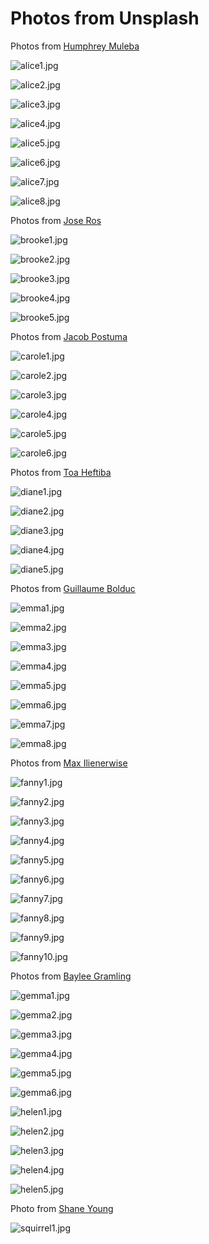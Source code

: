 # Photos from Unsplash

Photos from [Humphrey Muleba](https://unsplash.com/@good_citizen)

![alice1.jpg](alice1.jpg)

![alice2.jpg](alice2.jpg)

![alice3.jpg](alice3.jpg)

![alice4.jpg](alice4.jpg)

![alice5.jpg](alice5.jpg)

![alice6.jpg](alice6.jpg)

![alice7.jpg](alice7.jpg)

![alice8.jpg](alice8.jpg)

Photos from [Jose Ros](https://unsplash.com/@joseros97)

![brooke1.jpg](brooke1.jpg)

![brooke2.jpg](brooke2.jpg)

![brooke3.jpg](brooke3.jpg)

![brooke4.jpg](brooke4.jpg)

![brooke5.jpg](brooke5.jpg)

Photos from [Jacob Postuma](https://unsplash.com/@jp_photography)

![carole1.jpg](carole1.jpg)

![carole2.jpg](carole2.jpg)

![carole3.jpg](carole3.jpg)

![carole4.jpg](carole4.jpg)

![carole5.jpg](carole5.jpg)

![carole6.jpg](carole6.jpg)

Photos from [Toa Heftiba](https://unsplash.com/@heftiba)

![diane1.jpg](diane1.jpg)

![diane2.jpg](diane2.jpg)

![diane3.jpg](diane3.jpg)

![diane4.jpg](diane4.jpg)

![diane5.jpg](diane5.jpg)

Photos from [Guillaume Bolduc](https://unsplash.com/@guibolduc)

![emma1.jpg](emma1.jpg)

![emma2.jpg](emma2.jpg)

![emma3.jpg](emma3.jpg)

![emma4.jpg](emma4.jpg)

![emma5.jpg](emma5.jpg)

![emma6.jpg](emma6.jpg)

![emma7.jpg](emma7.jpg)

![emma8.jpg](emma8.jpg)

Photos from [Max Ilienerwise](https://unsplash.com/@ilienerwise)

![fanny1.jpg](fanny1.jpg)

![fanny2.jpg](fanny2.jpg)

![fanny3.jpg](fanny3.jpg)

![fanny4.jpg](fanny4.jpg)

![fanny5.jpg](fanny5.jpg)

![fanny6.jpg](fanny6.jpg)

![fanny7.jpg](fanny7.jpg)

![fanny8.jpg](fanny8.jpg)

![fanny9.jpg](fanny9.jpg)

![fanny10.jpg](fanny10.jpg)

Photos from [Baylee Gramling](https://unsplash.com/@bayleejadegramling)

![gemma1.jpg](gemma1.jpg)

![gemma2.jpg](gemma2.jpg)

![gemma3.jpg](gemma3.jpg)

![gemma4.jpg](gemma4.jpg)

![gemma5.jpg](gemma5.jpg)

![gemma6.jpg](gemma6.jpg)

![helen1.jpg](helen1.jpg)

![helen2.jpg](helen2.jpg)

![helen3.jpg](helen3.jpg)

![helen4.jpg](helen4.jpg)

![helen5.jpg](helen5.jpg)

Photo from [Shane Young](https://unsplash.com/@shane_young)

![squirrel1.jpg](squirrel1.jpg)

